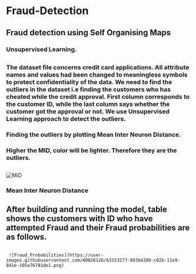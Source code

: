 # Fraud-Detection
## Fraud detection using Self Organising Maps
### Unsupervised Learning.
##   
### The dataset file concerns credit card applications. All attribute names and values had been changed to meaningless symbols to protect confidentiality of the data. We need to find the outliers in the dataset i.e finding the customers who has cheated while the credit approval. First column corresponds to the customer ID, while the last column says whether the customer got the approval or not. We use Unsupervised Learning approach to detect the outliers.

### Finding the outliers by plotting Mean Inter Neuron Distance.
### Higher the MID, color will be lighter. Therefore they are the outliers.
## 
![MiD](https://user-images.githubusercontent.com/40026126/63153264-804a7200-c02b-11e9-8401-a7e9ac39b915.png)
###                          Mean Inter Neuron Distance       
## After building and running the model, table shows the customers with ID who have attempted Fraud and their Fraud probabilities are as follows.
## 
     ![Fraud_Probabilities](https://user-images.githubusercontent.com/40026126/63153277-893b4380-c02b-11e9-841e-105e76781de1.png)
